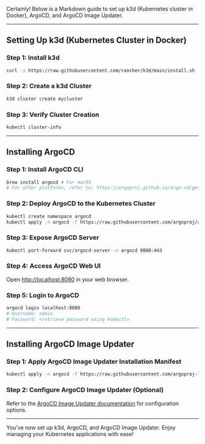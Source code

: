 Certainly! Below is a Markdown guide to set up k3d (Kubernetes cluster in Docker), ArgoCD, and ArgoCD Image Updater.

---

## Setting Up k3d (Kubernetes Cluster in Docker)

### Step 1: Install k3d

```bash
curl -s https://raw.githubusercontent.com/rancher/k3d/main/install.sh | bash
```

### Step 2: Create a k3d Cluster

```bash
k3d cluster create mycluster
```

### Step 3: Verify Cluster Creation

```bash
kubectl cluster-info
```

---

## Installing ArgoCD

### Step 1: Install ArgoCD CLI

```bash
brew install argocd # For macOS
# For other platforms, refer to: https://argoproj.github.io/argo-cd/getting_started/#1-install-argo-cd-cli
```

### Step 2: Deploy ArgoCD to the Kubernetes Cluster

```bash
kubectl create namespace argocd
kubectl apply -n argocd -f https://raw.githubusercontent.com/argoproj/argo-cd/stable/manifests/install.yaml
```

### Step 3: Expose ArgoCD Server

```bash
kubectl port-forward svc/argocd-server -n argocd 8080:443
```

### Step 4: Access ArgoCD Web UI

Open [http://localhost:8080](http://localhost:8080) in your web browser.

### Step 5: Login to ArgoCD

```bash
argocd login localhost:8080
# Username: admin
# Password: <retrieve password using kubectl>
```

---

## Installing ArgoCD Image Updater

### Step 1: Apply ArgoCD Image Updater Installation Manifest

```bash
kubectl apply -n argocd -f https://raw.githubusercontent.com/argoproj-labs/argocd-image-updater/master/manifests/install.yaml
```

### Step 2: Configure ArgoCD Image Updater (Optional)

Refer to the [ArgoCD Image Updater documentation](https://argocd-image-updater.readthedocs.io/en/stable/) for configuration options.

---

You've now set up k3d, ArgoCD, and ArgoCD Image Updater. Enjoy managing your Kubernetes applications with ease!
